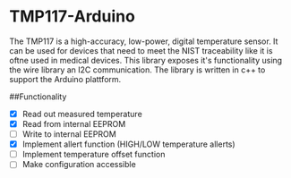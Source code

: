 # TMP117-Arduino


The TMP117 is a high-accuracy, low-power, digital temperature sensor. It can be used for devices that need to meet the NIST traceability like it is oftne used in medical devices.
This library exposes it's functionality using the wire library an I2C communication. The library is written in c++ to support the Arduino plattform.

##Functionality

- [x] Read out measured temperature
- [X] Read from internal EEPROM
- [ ] Write to internal EEPROM
- [x] Implement allert function (HIGH/LOW temperature allerts)
- [ ] Implement temperature offset function
- [ ] Make configuration accessible  